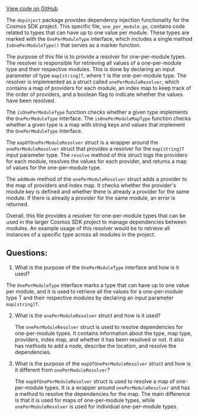 [View code on GitHub](https://github.com/cosmos/cosmos-sdk.git/depinject/one_per_module.go)

The `depinject` package provides dependency injection functionality for the Cosmos SDK project. This specific file, `one_per_module.go`, contains code related to types that can have up to one value per module. These types are marked with the `OnePerModuleType` interface, which includes a single method `IsOnePerModuleType()` that serves as a marker function.

The purpose of this file is to provide a resolver for one-per-module types. The resolver is responsible for retrieving all values of a one-per-module type and their respective modules. This is done by declaring an input parameter of type `map[string]T`, where `T` is the one-per-module type. The resolver is implemented as a struct called `onePerModuleResolver`, which contains a map of providers for each module, an index map to keep track of the order of providers, and a boolean flag to indicate whether the values have been resolved. 

The `isOnePerModuleType` function checks whether a given type implements the `OnePerModuleType` interface. The `isOnePerModuleMapType` function checks whether a given type is a map with string keys and values that implement the `OnePerModuleType` interface.

The `mapOfOnePerModuleResolver` struct is a wrapper around the `onePerModuleResolver` struct that provides a resolver for the `map[string]T` input parameter type. The `resolve` method of this struct logs the providers for each module, resolves the values for each provider, and returns a map of values for the one-per-module type.

The `addNode` method of the `onePerModuleResolver` struct adds a provider to the map of providers and index map. It checks whether the provider's module key is defined and whether there is already a provider for the same module. If there is already a provider for the same module, an error is returned.

Overall, this file provides a resolver for one-per-module types that can be used in the larger Cosmos SDK project to manage dependencies between modules. An example usage of this resolver would be to retrieve all instances of a specific type across all modules in the project.
## Questions: 
 1. What is the purpose of the `OnePerModuleType` interface and how is it used?
   
   The `OnePerModuleType` interface marks a type that can have up to one value per module, and it is used to retrieve all the values for a one-per-module type T and their respective modules by declaring an input parameter `map[string]T`.

2. What is the `onePerModuleResolver` struct and how is it used?
   
   The `onePerModuleResolver` struct is used to resolve dependencies for one-per-module types. It contains information about the type, map type, providers, index map, and whether it has been resolved or not. It also has methods to add a node, describe the location, and resolve the dependencies.

3. What is the purpose of the `mapOfOnePerModuleResolver` struct and how is it different from `onePerModuleResolver`?
   
   The `mapOfOnePerModuleResolver` struct is used to resolve a map of one-per-module types. It is a wrapper around `onePerModuleResolver` and has a method to resolve the dependencies for the map. The main difference is that it is used for maps of one-per-module types, while `onePerModuleResolver` is used for individual one-per-module types.